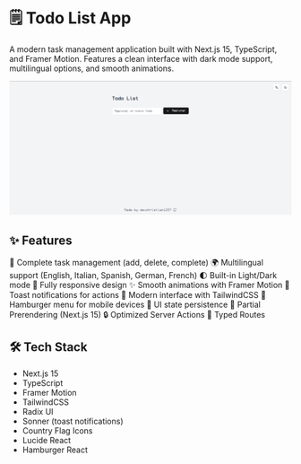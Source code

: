 # 🗒️ Todo List App

A modern task management application built with Next.js 15, TypeScript, and Framer Motion. Features a clean interface with dark mode support, multilingual options, and smooth animations.

![Todo List App Screenshot](public/screenshot.png)

## ✨ Features

📝 Complete task management (add, delete, complete)
🌍 Multilingual support (English, Italian, Spanish, German, French)
🌓 Built-in Light/Dark mode
📱 Fully responsive design
✨ Smooth animations with Framer Motion
🔔 Toast notifications for actions
🎨 Modern interface with TailwindCSS
📱 Hamburger menu for mobile devices
💾 UI state persistence
🚀 Partial Prerendering (Next.js 15)
🔒 Optimized Server Actions
🎯 Typed Routes

## 🛠️ Tech Stack

- Next.js 15
- TypeScript
- Framer Motion
- TailwindCSS
- Radix UI
- Sonner (toast notifications)
- Country Flag Icons
- Lucide React
- Hamburger React
